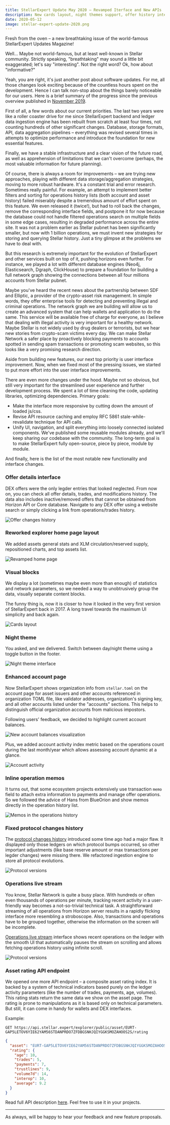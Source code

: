 ```yaml
---
title: StellarExpert Update May 2020 – Revamped Iterface and New APIs
description: New cards layout, night themes support, offer history interface, operations live stream. 
date: 2020-05-12
image: stellar-expert-update-2020.png
---
```


Fresh from the oven – a new breathtaking issue of the world-famous StellarExpert
Updates Magazine!

Well... Maybe not world-famous, but at least well-known in Stellar community.
Strictly speaking, "breathtaking" may sound a little bit exaggerated; let's say
"interesting". Not the right word? Ok, how about "informative?" 

Yeah, you are right, it's just another post about software updates.
For me, all those changes look exciting because of the countless hours spent
on the development. Hence I can talk non-stop about the things barely
noticeable for our users. 
Here is a brief summary of the progress since the previous overview published in
[November 2019](./stellarexpert-update-november-2019).

First of all, a few words about our current priorities. The last two years
were like a roller coaster drive for me since StellarExpert backend and ledger
data ingestion engine has been rebuilt from scratch at least four times, not
counting hundreds of other significant changes. Database, storage formats, API,
data aggregation pipelines – everything was revised several times in attempts
to optimize performance and introduce the foundation for new essential features.

Finally, we have a stable infrastructure and a clear vision of the future road,
as well as apprehension of limitations that we can't overcome (perhaps, the most
valuable information for future planning).

Of course, there is always a room for improvements – we are trying new approaches,
playing with different data storage/aggregation strategies, moving to more robust
hardware. It's a constant trial and error research. Sometimes really painful.
For example, an attempt to implement better filters and sorting for operations
history lists (both account and asset history) failed miserably despite a
tremendous amount of effort spent on this feature. We even released it (twice!),
but had to roll back the changes, remove the corresponding interface fields,
and postpone it for now because the database could not handle filtered
operations search on multiple fields in some edge cases, resulting in degraded
performance across the entire site. It was not a problem earlier as Stellar
pubnet has been significantly smaller, but now with 1 billion operations, we
must invent new strategies for storing and querying Stellar history.
Just a tiny glimpse at the problems we have to deal with.

But this research is extremely important for the evolution of StellarExpert and
other services built on top of it, pushing horizons even further.
For instance, we played a lot with different database engines (Neo4j,
Elasticsearch, Dgraph, ClickHouse) to prepare a foundation for building a full
network graph showing the connections between all four millions accounts from
Stellar pubnet.

Maybe you've heard the recent news about the partnership between
SDF and Elliptic, a provider of the crypto-asset risk management. In simple
words, they offer enterprise tools for detecting and preventing illegal and
criminal operations. The network graph we are building will allow us to create
an advanced system that can help wallets and application to do the same.
This service will be available free of charge for everyone, as I believe that
dealing with illegal activity is very important for a healthy network. Maybe
Stellar is not widely used by drug dealers or terrorists, but we hear new
stories from crypto-scam victims every day. We can make Stellar Network a
safer place by proactively blocking payments to accounts spotted in sending
spam transactions or promoting scam websites, so this looks like a very
promising research direction.

Aside from building new features, our next top priority is user interface
improvement. Now, when we fixed most of the pressing issues, we started to put
more effort into the user interface improvements.

There are even more changes under the hood. Maybe not so obvious, but still very
important for the streamlined user experience and further development process.
We spent a lot of time cleaning the code, updating libraries, optimizing
dependencies. Primary goals:
 
- Make the interface more responsive by cutting down the amount of loaded js/css.
- Revise API resource caching and employ RFC 5861 stale-while-revalidate
technique for API calls.
- Unify UI, navigation, and split everything into loosely connected isolated
components. We've published some reusable modules already, and we'll keep
sharing our codebase with the community. The long-term goal is to make
StellarExpert fully open-source, piece by piece, module by module.

And finally, here is the list of the most notable new functionality and
interface changes.

### Offer details interface
 
DEX offers were the only legder entries that looked neglected.
From now on, you can check all offer details, trades, and
modifications history. The data also includes inactive/removed offers that
cannot be obtained from Horizon API or Core database.
Navigate to any DEX offer using a website search or simply clicking a link
from operations/trades history.

![Offer changes history](offer-interface.png)

### Reworked explorer home page layout

We added assets general stats and XLM circulation/reserved supply, repositioned
charts, and top assets list.

![Revamped home page](home-page-layout.png)

### Visual blocks 

We display a lot (sometimes maybe even more than enough) of statistics and
network parameters, so we needed a way to unobtrusively group the data,
visually separate content blocks.

The funny thing is, now it is closer to how it looked in the very first version
of StellarExpert back in 2017. A long travel towards the maximum UI simplicity
and back again. 

![Cards layout](card-layout.png)

### Night theme

You asked, and we delivered. Switch between day/night theme using a toggle
button in the footer.

![Night theme interface](night-theme.png)

### Enhanced account page

Now StellarExpert shows organization info from `stellar.toml` on the account
page for asset issuers and other accounts referenced in organization TOML file,
like validator addresses, organization's signing key, and all other accounts
listed under the "accounts" sections. This helps to distinguish official
organization accounts from malicious impostors.

Following users' feedback, we decided to highlight current account balances. 

![New account balances visualization](account-balances.png)

Plus, we added account activity index metric based on the operations count
during the last month/year which allows assessing account dynamic at a glance.

![Account activity](account-activity-index.png)

### Inline operation memos

It turns out, that some ecosystem projects extensively use transaction `memo`
field to attach extra information to payments and manage offer operations. So
we followed the advice of Hans from BlueOrion and show memos directly in the
operation history list.

![Memos in the operations history](operations-memo.png)

### Fixed protocol changes history

The [protocol changes history](https://stellar.expert/explorer/public/protocol-history)
introduced some time ago had a major flaw. It displayed only those ledgers on
which protocol bumps occurred, so other important adjustments (like base reserve
amount or max transactions per legder changes) were missing there.
We refactored ingestion engine to store all protocol evolutions.

![Protocol versions](protocol-versions-history.png)

### Operations live stream

You know, Stellar Network is quite a busy place. With hundreds or often even
thousands of operations per minute, tracking recent activity in a user-friendly
way becomes a not-so-trivial technical task. A straightforward streaming of all
operations from Horizon server results in a rapidly flicking interface more
resembling a stroboscope. Also, transactions and operations have to be grouped
together, otherwise the information on the screen will be incomplete.

[Operations live stream](https://stellar.expert/explorer/public/operations-live-stream)
interface shows recent operations on the ledger with the smooth UI that
automatically pauses the stream on scrolling and allows fetching operations
history using infinite scroll.

![Protocol versions](operations-live-stream.png)

### Asset rating API endpoint

We opened one more API endpoint – a composite asset rating index. It is backed
by a system of technical indicators based purely on the ledger activity
parameters (like the number of trades, payments, age, volumes). This rating
stats return the same data we show on the asset page. The rating is prone
to manipulations as it is based only on technical parameters. But still, it can
come in handy for wallets and DEX interfaces.

Example:

`GET https://api.stellar.expert/explorer/public/asset/EURT-GAP5LETOV6YIE62YAM56STDANPRDO7ZFDBGSNHJQIYGGKSMOZAHOOS2S/rating`

```json
{
  "asset": "EURT-GAP5LETOV6YIE62YAM56STDANPRDO7ZFDBGSNHJQIYGGKSMOZAHOOS2S-1",
  "rating": {
    "age": 10,
    "trades": 5,
    "payments": 7,
    "trustlines": 9,
    "volume7d": 14,
    "interop": 10,
    "average": 9.2
  }
}
```

Read full API description [here](https://github.com/orbitlens/stellar-expert-explorer/blob/master/docs/api/rating.md).
Feel free to use it in your projects.

---

As always, will be happy to hear your feedback and new feature proposals.